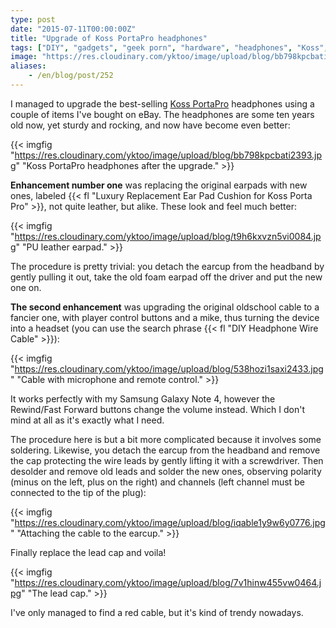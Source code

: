 ```yaml
---
type: post
date: "2015-07-11T00:00:00Z"
title: "Upgrade of Koss PortaPro headphones"
tags: ["DIY", "gadgets", "geek porn", "hardware", "headphones", "Koss", "sound"]
image: "https://res.cloudinary.com/yktoo/image/upload/blog/bb798kpcbati2393.jpg"
aliases:
    - /en/blog/post/252
---
```


I managed to upgrade the best-selling [Koss PortaPro](http://www.koss.com/en/products/headphones/on-ear-headphones/PortaPro__Porta_Pro_On_Ear_Headphone) headphones using a couple of items I've bought on eBay. The headphones are some ten years old now, yet sturdy and rocking, and now have become even better:

{{< imgfig "https://res.cloudinary.com/yktoo/image/upload/blog/bb798kpcbati2393.jpg" "Koss PortaPro headphones after the upgrade." >}}

<!--more-->

**Enhancement number one** was replacing the original earpads with new ones, labeled {{< fl "Luxury Replacement Ear Pad Cushion for Koss Porta Pro" >}}, not quite leather, but alike. These look and feel much better:

{{< imgfig "https://res.cloudinary.com/yktoo/image/upload/blog/t9h6kxvzn5vi0084.jpg" "PU leather earpad." >}}

The procedure is pretty trivial: you detach the earcup from the headband by gently pulling it out, take the old foam earpad off the driver and put the new one on.

**The second enhancement** was upgrading the original oldschool cable to a fancier one, with player control buttons and a mike, thus turning the device into a headset (you can use the search phrase {{< fl "DIY Headphone Wire Cable" >}}):

{{< imgfig "https://res.cloudinary.com/yktoo/image/upload/blog/538hozi1saxi2433.jpg" "Cable with microphone and remote control." >}}

It works perfectly with my Samsung Galaxy Note 4, however the Rewind/Fast Forward buttons change the volume instead. Which I don't mind at all as it's exactly what I need.

The procedure here is but a bit more complicated because it involves some soldering. Likewise, you detach the earcup from the headband and remove the cap protecting the wire leads by gently lifting it with a screwdriver. Then desolder and remove old leads and solder the new ones, observing polarity (minus on the left, plus on the right) and channels (left channel must be connected to the tip of the plug):

{{< imgfig "https://res.cloudinary.com/yktoo/image/upload/blog/iqable1y9w6y0776.jpg" "Attaching the cable to the earcup." >}}

Finally replace the lead cap and voila!

{{< imgfig "https://res.cloudinary.com/yktoo/image/upload/blog/7v1hinw455vw0464.jpg" "The lead cap." >}}

I've only managed to find a red cable, but it's kind of trendy nowadays.
